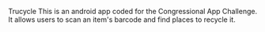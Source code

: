 Trucycle
This is an android app coded for the Congressional App Challenge. It allows users to scan an item's barcode and find places to recycle it.

